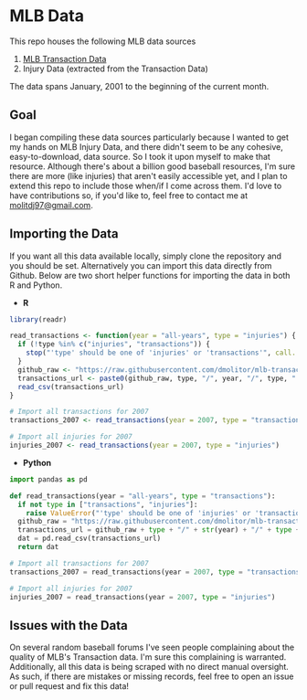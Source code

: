 # MLB Data

This repo houses the following MLB data sources
1. [MLB Transaction Data](http://mlb.mlb.com/mlb/transactions/) 
2. Injury Data (extracted from the Transaction Data)

The data spans January, 2001 to the beginning of the current month.

## Goal
I began compiling these data sources particularly because I wanted to get my hands on MLB Injury Data, and there didn't seem to be 
any cohesive, easy-to-download, data source. So I took it upon myself to make that resource. Although there's about a billion good baseball resources,
I'm sure there are more (like injuries) that aren't easily accessible yet, and I plan to extend this repo to include those when/if I come
across them. I'd love to have contributions so, if you'd like to, feel free to contact me at molitdj97@gmail.com.

## Importing the Data

If you want all this data available locally, simply clone the repository and you should be set. Alternatively you can import this data directly from Github.
Below are two short helper functions for importing the data in both R and Python.

- **R**
```r
library(readr)

read_transactions <- function(year = "all-years", type = "injuries") {
  if (!type %in% c("injuries", "transactions")) {
    stop("'type' should be one of 'injuries' or 'transactions'", call. = FALSE)
  }
  github_raw <- "https://raw.githubusercontent.com/dmolitor/mlb-transaction-data/main/"
  transactions_url <- paste0(github_raw, type, "/", year, "/", type, ".csv")
  read_csv(transactions_url)
}

# Import all transactions for 2007
transactions_2007 <- read_transactions(year = 2007, type = "transactions")

# Import all injuries for 2007
injuries_2007 <- read_transactions(year = 2007, type = "injuries")
```

- **Python**
```python
import pandas as pd

def read_transactions(year = "all-years", type = "transactions"):
  if not type in ["transactions", "injuries"]:
    raise ValueError("'type' should be one of 'injuries' or 'transactions'")
  github_raw = "https://raw.githubusercontent.com/dmolitor/mlb-transaction-data/main/"
  transactions_url = github_raw + type + "/" + str(year) + "/" + type + ".csv"
  dat = pd.read_csv(transactions_url)
  return dat

# Import all transactions for 2007
transactions_2007 = read_transactions(year = 2007, type = "transactions")

# Import all injuries for 2007
injuries_2007 = read_transactions(year = 2007, type = "injuries")
```

## Issues with the Data

On several random baseball forums I've seen people complaining about the quality of MLB's Transaction data. I'm sure this complaining is warranted.
Additionally, all this data is being scraped with no direct manual oversight. As such, if there are mistakes or missing records, feel free to open an issue 
or pull request and fix this data!
